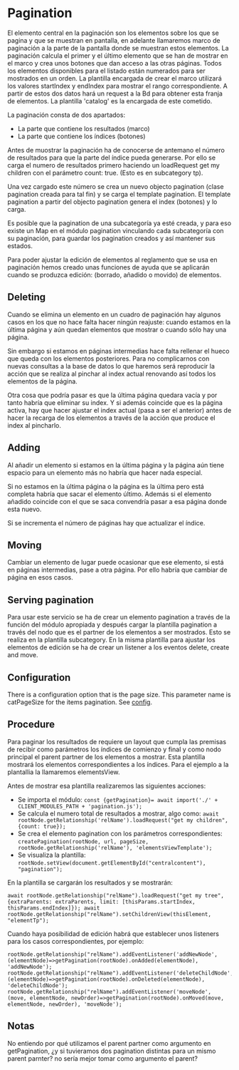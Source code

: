 Pagination
==========

El elemento central en la paginación son los elementos sobre los que se pagina y que se muestran en pantalla, en adelante llamaremos marco de paginación a la parte de la pantalla donde se muestran estos elementos. La paginación calcula el primer y el último elemento que se han de mostrar en el marco y crea unos botones que dan acceso a las otras páginas. Todos los elementos disponibles para el listado están numerados para ser mostrados en un orden. La plantilla encargada de crear el marco utilizará los valores startIndex y endIndex para mostrar el rango correspondiente. A partir de estos dos datos hará un request a la Bd para obtener esta franja de elementos. La plantilla 'catalog' es la encargada de este cometido.

La paginación consta de dos apartados:
- La parte que contiene los resultados (marco)
- La parte que contiene los índices (botones)

Antes de muostrar la paginación ha de conocerse de antemano el número de resultados para que la parte del índice pueda generarse. Por ello se carga el numero de resultados primero haciendo un loadRequest get my children con el parámetro count: true. (Esto es en subcategory tp).

Una vez cargado este número se crea un nuevo objecto pagination (clase pagination creada para tal fin) y se carga el template pagination. El template pagination a partir del objecto pagination genera el index (botones) y lo carga.

Es posible que la pagination de una subcategoría ya esté creada, y para eso existe un Map en el módulo pagination vinculando cada subcategoría con su paginación, para guardar los pagination creados y así mantener sus estados.

Para poder ajustar la edición de elementos al reglamento que se usa en paginación hemos creado unas funciones de ayuda que se aplicarán cuando se produzca edición: (borrado, añadido o movido) de elementos.

## Deleting

Cuando se elimina un elemento en un cuadro de paginación hay algunos casos en los que no hace falta hacer ningún reajuste: cuando estamos en la última página y aún quedan elementos que mostrar o cuando sólo hay una página.

Sin embargo si estamos en páginas intermedias hace falta rellenar el hueco que queda con los elementos posteriores. Para no complicarnos con nuevas consultas a la base de datos lo que haremos será reproducir la acción que se realiza al pinchar al index actual renovando así todos los elementos de la página.

Otra cosa que podría pasar es que la última página quedara vacía y por tanto habría que eliminar su index. Y si además coincide que es la página activa, hay que hacer ajustar el index actual (pasa a ser el anterior) antes de hacer la recarga de los elementos a través de la acción que produce el index al pincharlo.

## Adding

Al añadir un elemento si estamos en la última página y la página aún tiene espacio para un elemento más no habría que hacer nada especial. 

Si no estamos en la última página o la página es la última pero está completa habría que sacar el elemento último. Además si el elemento añadido coincide con el que se saca convendría pasar a esa página donde esta nuevo.

Si se incrementa el número de páginas hay que actualizar el índice.

## Moving

Cambiar un elemento de lugar puede ocasionar que ese elemento, si está en páginas intermedias, pase a otra página. Por ello habría que cambiar de página en esos casos.

## Serving pagination

Para usar este servicio se ha de crear un elemento pagination a través de la función del módulo apropiada y después cargar la plantilla pagination a través del nodo que es el partner de los elementos a ser mostrados. Esto se realiza en la plantilla subcategory. En la misma plantilla para ajustar los elementos de edición se ha de crear un listener a los eventos delete, create and move.

## Configuration

There is a configuration option that is the page size. This parameter name is catPageSize for the items pagination. See [config](config.md).

## Procedure

Para paginar los resultados de requiere un layout que cumpla las premisas de recibir como parámetros los índices de comienzo y final y como nodo principal el parent partner de los elementos a mostrar. Esta plantilla mostrará los elementos correspondientes a los índices. Para el ejemplo a la plantallia la llamaremos elementsView.

Antes de mostrar esa plantilla realizaremos las siguientes acciones:

- Se importa el módulo: `const {getPagination}= await import('./' + CLIENT_MODULES_PATH + 'pagination.js');`
- Se calcula el numero total de resultados a mostrar, algo como: `await rootNode.getRelationship('relName').loadRequest("get my children", {count: true});`
- Se crea el elemento pagination con los parámetros correspondientes: `createPagination(rootNode, url, pageSize, rootNode.getRelationship('relName'), 'elementsViewTemplate');`
- Se visualiza la plantilla: `rootNode.setView(document.getElementById("centralcontent"), "pagination");`

En la plantilla se cargarán los resultados y se mostrarán:

`await rootNode.getRelationship("relName").loadRequest("get my tree", {extraParents: extraParents, limit: [thisParams.startIndex, thisParams.endIndex]});
await rootNode.getRelationship("relName").setChildrenView(thisElement, "elementTp");`

Cuando haya posibilidad de edición habrá que establecer unos listeners para los casos correspondientes, por ejemplo:
```
rootNode.getRelationship("relName").addEventListener('addNewNode', (elementNode)=>getPagination(rootNode).onAdded(elementNode), 'addNewNode');
rootNode.getRelationship("relName").addEventListener('deleteChildNode', (elementNode)=>getPagination(rootNode).onDeleted(elementNode), 'deleteChildNode');
rootNode.getRelationship("relName").addEventListener('moveNode', (move, elementNode, newOrder)=>getPagination(rootNode).onMoved(move, elementNode, newOrder), 'moveNode');
```

## Notas

No entiendo por qué utilizamos el parent partner como argumento en getPagination, ¿y si tuvieramos dos pagination distintas para un mismo parent parnter? no sería mejor tomar como argumento el parent?